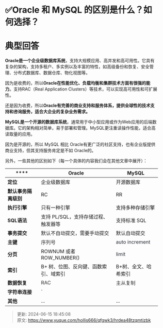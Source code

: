 # ✅Oracle 和 MySQL 的区别是什么？如何选择？

# 典型回答


**Oracle是一个企业级数据库系统**，支持大规模应用、高并发和高可用性。它具有复杂的架构，支持多租户、多实例以及丰富的特性，如高级备份和恢复、安全管理、分布式数据库、数据仓库、物化视图等。



因为是收费的，所以**Oracle在性能优化、负载均衡和集群技术方面有很强的能力**。支持RAC（Real Application Clusters）等技术，可以实现高可用性和可扩展性。



还是因为收费，所以**Oracle有完善的商业支持和服务体系，提供全球性的技术支持和咨询服务，适合大企业的复杂业务需求。**



**MySQL是一个开源的数据库系统**，通常用于中小型应用或作为Web应用的后端数据库。它的架构相对简单，易于部署和管理。MySQL更注重读操作性能，适合高读取量的应用。



因为是开源的，所以 MySQL 相比 Oracle有更广泛的社区支持，也有企业版提供商业支持，但其支持服务肯定是不如 Oracle的。



另外，一些其他的区别如下（每一个具体的内容我们会在其他文章中展开）：



| **** | **Oracle** | **MySQL** |
| --- | --- | --- |
| **定位** | 企业级数据库 | 开源数据库 |
| **默认事务隔离级别** | RC | RR |
| **执行引擎** | 只有一种引擎 | <font style="color:rgb(13, 13, 13);">支持多种存储引擎</font> |
| **SQL语法** | 支持 PL/SQL，支持存储过程、触发器等 | 支持标准 SQL |
| **事务提交** | 默认不自动提交，需要手动提交 | 默认自动提交 |
| **主键** | <font style="color:rgb(51, 51, 51);">序列号</font> | <font style="color:rgb(37, 41, 51);">auto increment</font> |
| **分页** | ROWNUM 或者 ROW_NUMBER() | <font style="color:rgb(37, 41, 51);"> limit</font> |
| **索引** | B+ 树、位图、反向键、函数索引、域索引 | B+树、全文、哈希索引 |
| **数据恢复** | <font style="color:rgb(51, 51, 51);">RAC</font> | <font style="color:rgb(51, 51, 51);">主从复制</font> |
| **字符串连接** | `<font style="color:rgb(51, 51, 51);">||</font>`<font style="color:rgb(51, 51, 51);">运算符</font> | CONCAT函数 |
| **其他** | <font style="color:rgb(51, 51, 51);">...</font> | ... |




> 更新: 2024-06-15 18:45:08  
> 原文: <https://www.yuque.com/hollis666/qfgwk3/hrdea48tzqmtizbk>